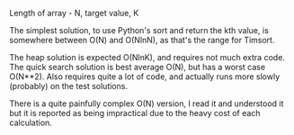 Length of array - N, target value, K

The simplest solution, to use Python's sort and return the kth value, is somewhere between O(N) and O(NlnN), as that's the range for Timsort.

The heap solution is expected O(NlnK), and requires not much extra code. The quick search solution is best average O(N), but has a worst case O(N**2). Also requires quite a lot of code, and actually runs more slowly (probably) on the test solutions.

There is a quite painfully complex O(N) version, I read it and understood it but it is reported as being impractical due to the heavy cost of each calculation.
